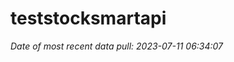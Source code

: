 
<!-- README.md is generated from README.Rmd. Please edit that file -->

# teststocksmartapi

*Date of most recent data pull: 2023-07-11 06:34:07*

